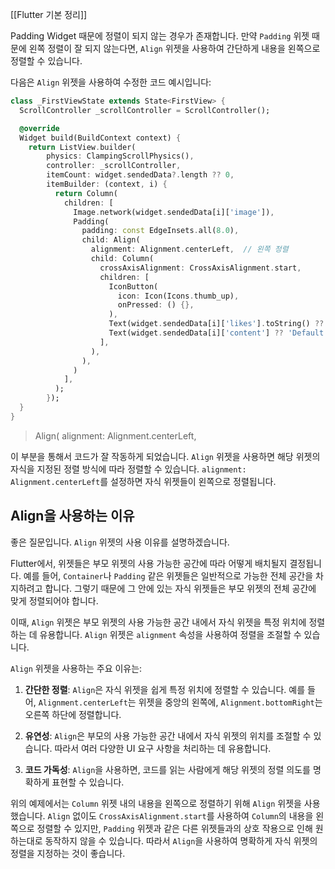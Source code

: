 [[Flutter 기본 정리]]

Padding Widget 때문에 정렬이 되지 않는 경우가 존재합니다.
만약 `Padding` 위젯 때문에 왼쪽 정렬이 잘 되지 않는다면, `Align` 위젯을 사용하여 간단하게 내용을 왼쪽으로 정렬할 수 있습니다.

다음은 `Align` 위젯을 사용하여 수정한 코드 예시입니다:

```dart
class _FirstViewState extends State<FirstView> {
  ScrollController _scrollController = ScrollController();

  @override
  Widget build(BuildContext context) {
    return ListView.builder(
        physics: ClampingScrollPhysics(),
        controller: _scrollController,
        itemCount: widget.sendedData?.length ?? 0,
        itemBuilder: (context, i) {
          return Column(
            children: [
              Image.network(widget.sendedData[i]['image']),
              Padding(
                padding: const EdgeInsets.all(8.0),
                child: Align(
                  alignment: Alignment.centerLeft,  // 왼쪽 정렬
                  child: Column(
                    crossAxisAlignment: CrossAxisAlignment.start,
                    children: [
                      IconButton(
                        icon: Icon(Icons.thumb_up),
                        onPressed: () {},
                      ),
                      Text(widget.sendedData[i]['likes'].toString() ?? '0'),
                      Text(widget.sendedData[i]['content'] ?? 'Default Content'),
                    ],
                  ),
                ),
              )
            ],
          );
        });
  }
}
```

>Align(
                  alignment: Alignment.centerLeft, 

이 부분을 통해서 코드가 잘 작동하게 되었습니다.
`Align` 위젯을 사용하면 해당 위젯의 자식을 지정된 정렬 방식에 따라 정렬할 수 있습니다. `alignment: Alignment.centerLeft`를 설정하면 자식 위젯들이 왼쪽으로 정렬됩니다.

## Align을 사용하는 이유
좋은 질문입니다. `Align` 위젯의 사용 이유를 설명하겠습니다.

Flutter에서, 위젯들은 부모 위젯의 사용 가능한 공간에 따라 어떻게 배치될지 결정됩니다. 예를 들어, `Container`나 `Padding` 같은 위젯들은 일반적으로 가능한 전체 공간을 차지하려고 합니다. 그렇기 때문에 그 안에 있는 자식 위젯들은 부모 위젯의 전체 공간에 맞게 정렬되어야 합니다.

이때, `Align` 위젯은 부모 위젯의 사용 가능한 공간 내에서 자식 위젯을 특정 위치에 정렬하는 데 유용합니다. `Align` 위젯은 `alignment` 속성을 사용하여 정렬을 조절할 수 있습니다.

`Align` 위젯을 사용하는 주요 이유는:

1. **간단한 정렬**: `Align`은 자식 위젯을 쉽게 특정 위치에 정렬할 수 있습니다. 예를 들어, `Alignment.centerLeft`는 위젯을 중앙의 왼쪽에, `Alignment.bottomRight`는 오른쪽 하단에 정렬합니다.

2. **유연성**: `Align`은 부모의 사용 가능한 공간 내에서 자식 위젯의 위치를 조절할 수 있습니다. 따라서 여러 다양한 UI 요구 사항을 처리하는 데 유용합니다.

3. **코드 가독성**: `Align`을 사용하면, 코드를 읽는 사람에게 해당 위젯의 정렬 의도를 명확하게 표현할 수 있습니다.

위의 예제에서는 `Column` 위젯 내의 내용을 왼쪽으로 정렬하기 위해 `Align` 위젯을 사용했습니다. `Align` 없이도 `CrossAxisAlignment.start`를 사용하여 `Column`의 내용을 왼쪽으로 정렬할 수 있지만, `Padding` 위젯과 같은 다른 위젯들과의 상호 작용으로 인해 원하는대로 동작하지 않을 수 있습니다. 따라서 `Align`을 사용하여 명확하게 자식 위젯의 정렬을 지정하는 것이 좋습니다.